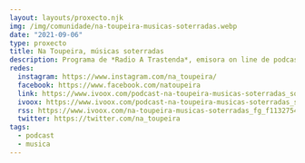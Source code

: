 ```yaml
---
layout: layouts/proxecto.njk
img: /img/comunidade/na-toupeira-musicas-soterradas.webp
date: "2021-09-06"
type: proxecto
title: Na Toupeira, músicas soterradas
description: Programa de *Radio A Trastenda*, emisora on line de podcast da Asociación Cultural e Centro Social A Trastenda da Pobra do Caramiñal, onde dar voz ao rock galego de guitarras poderosas cunha porta aberta á Lusofonía.
redes:
  instagram: https://www.instagram.com/na_toupeira/
  facebook: https://www.facebook.com/natoupeira
  link: https://www.ivoox.com/podcast-na-toupeira-musicas-soterradas_sq_f11327543_1.html
  ivoox: https://www.ivoox.com/podcast-na-toupeira-musicas-soterradas_sq_f11327543_1.html
  rss: https://www.ivoox.com/na-toupeira-musicas-soterradas_fg_f11327543_filtro_1.xml
  twitter: https://twitter.com/na_toupeira
tags:
  - podcast
  - musica
---
```

